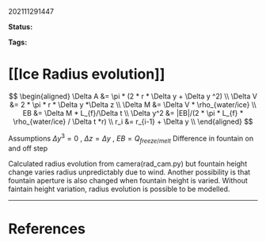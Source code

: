 202111291447

**Status:** 

**Tags:** 

# [[Ice Radius evolution]]

$$
\begin{aligned}
\Delta A &= \pi * (2 * r * \Delta y + \Delta y ^2) \\
\Delta V &= 2 * \pi * r * \Delta y *\Delta z \\
\Delta M &= \Delta V * \rho_{water/ice} \\
EB &= \Delta M * L_{f}/\Delta t  \\
\Delta y^2 &= |EB|/(2 * \pi * L_{f} * \rho_{water/ice} / \Delta t *r) \\
r_i &= r_{i-1} + \Delta y \\
\end{aligned}
$$

Assumptions $\Delta y ^ 3 = 0$ , $\Delta z = \Delta y$ , $EB = Q_{freeze/melt}$
Difference in fountain on and off step

Calculated radius evolution from camera(rad_cam.py) but fountain height change varies radius unpredictably due to wind. Another possibility is that fountain aperture is also changed when fountain height is varied. Without faintain height variation, radius evolution is possible to be modelled. 

---
# References